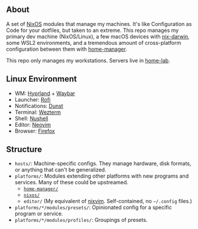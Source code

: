 ## About

A set of [NixOS](https://nixos.org/) modules that manage my machines. It's like Configuration as Code for your dotfiles, but taken to an extreme. This repo manages my primary dev machine (NixOS/Linux), a few macOS devices with [nix-darwin](https://github.com/LnL7/nix-darwin/), some WSL2 environments, and a tremendous amount of cross-platform configuration between them with [home-manager](https://github.com/nix-community/home-manager).

This repo only manages my workstations. Servers live in [home-lab](https://github.com/PsychoLlama/home-lab/).

## Linux Environment

- WM: [Hyprland](https://hyprland.org/) + [Waybar](https://github.com/Alexays/Waybar/)
- Launcher: [Rofi](https://github.com/davatorium/rofi)
- Notifications: [Dunst](https://github.com/dunst-project/dunst)
- Terminal: [Wezterm](https://wezfurlong.org/wezterm)
- Shell: [Nushell](https://www.nushell.sh/)
- Editor: [Neovim](http://neovim.io/)
- Browser: [Firefox](https://www.mozilla.org/en-US/firefox/new/)

## Structure

- `hosts/`: Machine-specific configs. They manage hardware, disk formats, or anything that can't be generalized.
- `platforms/`: Modules extending other platforms with new programs and services. Many of these could be upstreamed.
  - [`home-manager/`](https://github.com/nix-community/home-manager)
  - [`nixos/`](https://nixos.org/)
  - `editor/` (My equivalent of [nixvim](https://nix-community.github.io/nixvim/). Self-contained, no `~/.config` files.)
- `platforms/*/modules/presets/`: Opinionated config for a specific program or service.
- `platforms/*/modules/profiles/`: Groupings of presets.
